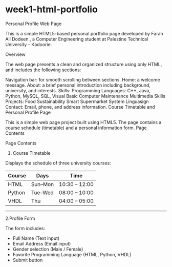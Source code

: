 # week1-html-portfolio
Personal Profile Web Page

This is a simple HTML5-based personal portfolio page developed by Farah Ali Dodeen , a Computer Engineering student at Palestine Technical University – Kadoorie.

Overview

The web page presents a clean and organized structure using only HTML, and includes the following sections:

Navigation bar: for smooth scrolling between sections.
Home: a welcome message.
About: a brief personal introduction including background, university, and interests.
Skills:
Programming Languages: C++, Java, Python, MySQL, SQL, Visual Basic
Computer Maintenance
Multimedia Skills
Projects:
Food Sustainability
Smart Supermarket System
Linguasign
Contact:
Email, phone, and address information.
Course Timetable and Personal Profile Page

This is a simple web page project built using HTML5.
The page contains a course schedule (timetable) and a personal information form. Page Contents

Page Contents

1. Course Timetable

Displays the schedule of three university courses:

| Course  | Days         | Time            |
|---------|--------------|-----------------|
| HTML    | Sun–Mon      | 10:30 – 12:00   |
| Python  | Tue–Wed      | 08:00 – 10:00   |
| VHDL    | Thu          | 04:00 – 05:00   |

---

 2.Profile Form

The form includes:

- Full Name (Text input)
- Email Address (Email input)
- Gender selection (Male / Female)
- Favorite Programming Language (HTML, Python, VHDL)
- Submit button
